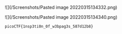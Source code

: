 ![](/Screenshots/Pasted image 20220315134332.png)

![](/Screenshots/Pasted image 20220315134340.png)

`picoCTF{1nsp3ti0n_0f_w3bpag3s_587d12b8}`